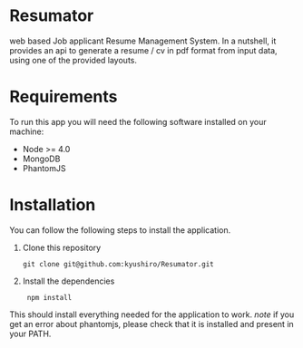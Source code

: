 # Resumator
web based Job applicant Resume Management System. In a nutshell, it provides an api to generate a resume / cv in pdf format from input data, using one of the provided layouts.

# Requirements
To run this app you will need the following software installed on your machine:
 - Node >= 4.0
 - MongoDB
 - PhantomJS

# Installation
You can follow the following steps to install the application.
 1. Clone this repository

		git clone git@github.com:kyushiro/Resumator.git

 2. Install the dependencies
 
		 npm install

This should install everything needed for the application to work. 
*note* if you get an error about phantomjs, please check that  it is installed and present in your PATH.
 
